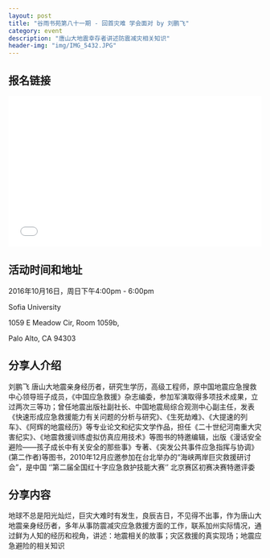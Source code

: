 ```yaml
---
layout: post
title: "谷雨书苑第八十一期 - 回首灾难 学会面对 by 刘鹏飞"
category: event
description: "唐山大地震幸存者讲述防震减灾相关知识"
header-img: "img/IMG_5432.JPG"
---
```


## 报名链接
<div style="width:100%; text-align:left;" ><iframe src="//eventbrite.com/tickets-external?eid=28336590505&ref=etckt" frameborder="0" height="300" width="100%" vspace="0" hspace="0" marginheight="5" marginwidth="5" scrolling="auto" allowtransparency="true"></iframe></div>

## 活动时间和地址
2016年10月16日，周日下午4:00pm - 6:00pm

Sofia University 

1059 E Meadow Cir, Room 1059b,

Palo Alto, CA 94303

## 分享人介绍
刘鹏飞 唐山大地震亲身经历者，研究生学历，高级工程师，原中国地震应急搜救中心领导班子成员，《中国应急救援》杂志编委，参加军演取得多项技术成果，立过两次三等功；曾任地震出版社副社长、中国地震局综合观测中心副主任，发表《快速形成应急救援能力有关问题的分析与研究》、《生死劫难》、《大提速的列车》、《阿辉的地震经历》等专业论文和纪实文学作品，担任《二十世纪河南重大灾害纪实》、《地震救援训练虚拟仿真应用技术》等图书的特邀编辑，出版《漫话安全避险——孩子成长中有关安全的那些事》专著、《突发公共事件应急指挥与协调》(第二作者)等图书，2010年12月应邀参加在台北举办的“海峡两岸巨灾救援研讨会”，是中国 ‘’第二届全国红十字应急救护技能大赛‘’ 北京赛区初赛决赛特邀评委

## 分享内容
地球不总是阳光灿烂，巨灾大难时有发生，良辰吉日，不见得不出事，作为唐山大地震亲身经历者，多年从事防震减灾应急救援方面的工作，联系加州实际情况，通过鲜为人知的经历和视角，讲述：地震相关的故事；灾区救援的真实现场；地震应急避险的相关知识

